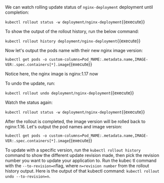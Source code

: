 We can watch rolling update status of `nginx-deployment` deployment until completion:

`kubectl rollout status -w deployment/nginx-deployment`{{execute}}

To show the output of the rollout history, run the below command:
  
`kubectl rollout history deployment/nginx-deployment`{{execute}}

Now let's output the pods name with their new nginx image version:
  
`kubectl get pods -o custom-columns=Pod_MAME:.metadata.name,IMAGE-VER:.spec.containers[*].image`{{execute}}

Notice here, the nginx image is nginx:1.17 now

To undo the update, run:

`kubectl rollout undo deployment/nginx-deployment`{{execute}}

Watch the status again:
   
`kubectl rollout status -w deployment/nginx-deployment`{{execute}}

After the rollout is completed, the image version will be rolled back to nginx:1.16. Let's output the pod names and image version:
   
`kubectl get pods -o custom-columns=Pod_MAME:.metadata.name,IMAGE-VER:.spec.containers[*].image`{{execute}}

To update with a specific version, run the `kubectl rollout history` command to show the different update revision made, then pick the revision number you want to update your application to. Run the kubec   tl command with the `--to-revision=n`flag, where `n=revision number` from the rollout history output. Here is the output of that kubectl command: `kubectl rollout undo --to-revision=n`.